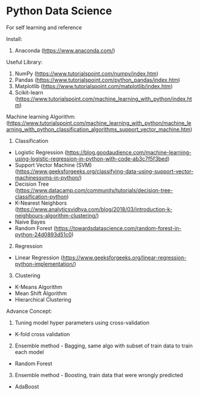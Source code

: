 # Python Data Science
For self learning and reference

Install:
1. Anaconda (https://www.anaconda.com/)

Useful Library:
1. NumPy (https://www.tutorialspoint.com/numpy/index.htm)
2. Pandas (https://www.tutorialspoint.com/python_pandas/index.htm)
3. Matplotlib (https://www.tutorialspoint.com/matplotlib/index.htm)
4. Scikit-learn (https://www.tutorialspoint.com/machine_learning_with_python/index.htm)

Machine learning Algorithm: (https://www.tutorialspoint.com/machine_learning_with_python/machine_learning_with_python_classification_algorithms_support_vector_machine.htm)
1. Classification 
- Logistic Regression (https://blog.goodaudience.com/machine-learning-using-logistic-regression-in-python-with-code-ab3c7f5f3bed)
- Support Vector Machine (SVM) (https://www.geeksforgeeks.org/classifying-data-using-support-vector-machinessvms-in-python/)
- Decision Tree (https://www.datacamp.com/community/tutorials/decision-tree-classification-python)
- K-Nearest Neighbors (https://www.analyticsvidhya.com/blog/2018/03/introduction-k-neighbours-algorithm-clustering/)
- Naive Bayes
- Random Forest (https://towardsdatascience.com/random-forest-in-python-24d0893d51c0)

2. Regression
- Linear Regression (https://www.geeksforgeeks.org/linear-regression-python-implementation/)

3. Clustering
- K-Means Algorithm
- Mean Shift Algorithm
- Hierarchical Clustering

Advance Concept:

1. Tuning model hyper parameters using cross-validation
- K-fold cross validation

2. Ensemble method - Bagging, same algo with subset of train data to train each model
- Random Forest

3. Ensemble method - Boosting, train data that were wrongly predicted 
- AdaBoost
